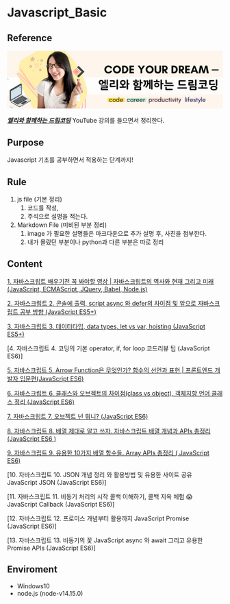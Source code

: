 # Javascript_Basic

## Reference

<img src="image/Dream_Ellie.PNG">

[_**엘리와 함께하는 드림코딩**_](https://www.youtube.com/channel/UC_4u-bXaba7yrRz_6x6kb_w) YouTube 강의를 들으면서 정리한다.

## Purpose

Javascript 기초를 공부하면서 적용하는 단계까지!

## Rule
1. js file (기본 정리)
   1. 코드를 작성, 
   2. 주석으로 설명을 적는다.
2. Markdown File (미비된 부분 정리)
   1. image 가 필요한 설명들은 마크다운으로 추가 설명 후, 사진을 첨부한다.
   2. 내가 몰랐던 부분이나 python과 다른 부분은 따로 정리

## Content

[1. 자바스크립트 배우기전 꼭 봐야할 영상 | 자바스크립트의 역사와 현재 그리고 미래 (JavaScript, ECMAScript, JQuery, Babel, Node.js)](note/1_javscript.md)

[2. 자바스크립트 2. 콘솔에 출력, script async 와 defer의 차이점 및 앞으로 자바스크립트 공부 방향 (JavaScript ES5+)](note/2_console_async_defer.md)

[3. 자바스크립트 3. 데이터타입, data types, let vs var, hoisting (JavaScript ES5+)](note/3_DataType.md)

[4. 자바스크립트 4. 코딩의 기본 operator, if, for loop 코드리뷰 팁 (JavaScript ES6)]

[5. 자바스크립트 5. Arrow Function은 무엇인가? 함수의 선언과 표현 | 프론트엔드 개발자 입문편(JavaScript ES6)](note/5_function.md) 

[6. 자바스크립트 6. 클래스와 오브젝트의 차이점(class vs object), 객체지향 언어 클래스 정리 (JavaScript ES6)](note/6_class.md)

[7. 자바스크립트 7. 오브젝트 넌 뭐니? (JavaScript ES6)](note/7_object.md)

[8. 자바스크립트 8. 배열 제대로 알고 쓰자. 자바스크립트 배열 개념과 APIs 총정리 (JavaScript ES6 )](note/8_array.md)

[9.  자바스크립트 9. 유용한 10가지 배열 함수들. Array APIs 총정리 ( JavaScript ES6)](note/9_array_API.md)

[10. 자바스크립트 10. JSON 개념 정리 와 활용방법 및 유용한 사이트 공유 JavaScript JSON (JavaScript ES6)]

[11. 자바스크립트 11. 비동기 처리의 시작 콜백 이해하기, 콜백 지옥 체험 😱 JavaScript Callback (JavaScript ES6)]

[12. 자바스크립트 12. 프로미스 개념부터 활용까지 JavaScript Promise (JavaScript ES6)]

[13. 자바스크립트 13. 비동기의 꽃 JavaScript async 와 await 그리고 유용한 Promise APIs (JavaScript ES6)]

## Enviroment

- Windows10
- node.js (node-v14.15.0)